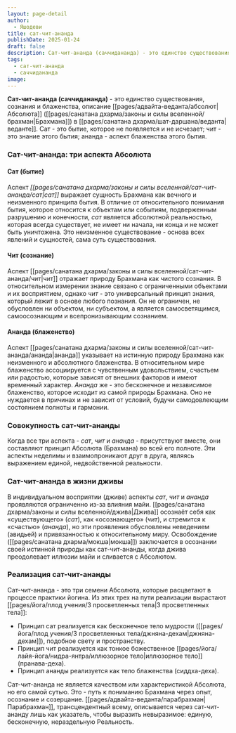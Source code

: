 ```yaml
---
layout: page-detail
author:
  - Яшодеви
title: сат-чит-ананда
publishDate: 2025-01-24
draft: false
description: Сат-чит-ананда (саччидананда) - это единство существования, сознания и блаженства, описание Абсолюта (Брахмана) в веданте. Сат - это бытие, которое не появляется и не исчезает; чит - это знание этого бытия; ананда - аспект блаженства этого бытия.
tags:
  - сат-чит-ананда
  - саччидананда
image:
---
```

**Сат-чит-ананда (саччидананда)** - это единство существования, сознания и блаженства, описание [[pages/адвайта-веданта/абсолют|Абсолюта]] ([[pages/санатана дхарма/законы и силы вселенной/брахман|Брахмана]]) в [[pages/санатана дхарма/шат-даршана/веданта|веданте]]. Сат - это бытие, которое не появляется и не исчезает; чит - это знание этого бытия; ананда - аспект блаженства этого бытия.

### Сат-чит-ананда: три аспекта Абсолюта

#### Сат (бытие)  
Аспект _[[pages/санатана дхарма/законы и силы вселенной/сат-чит-ананда/сат|сат]]_ выражает сущность Брахмана как вечного и неизменного принципа бытия. В отличие от относительного понимания бытия, которое относится к объектам или событиям, подверженным разрушению и конечности, _сат_ является абсолютной реальностью, которая всегда существует, не имеет ни начала, ни конца и не может быть уничтожена. Это неизменное существование - основа всех явлений и сущностей, сама суть существования.

#### Чит (сознание)  
Аспект [[pages/санатана дхарма/законы и силы вселенной/сат-чит-ананда/чит|чит]] отражает природу Брахмана как чистого сознания. В относительном измерении знание связано с ограниченными объектами и их восприятием, однако _чит_ - это универсальный принцип знания, который лежит в основе любого познания. Он не ограничен, не обусловлен ни объектом, ни субъектом, а является самосветящимся, самоосознающим и всепронизывающим сознанием.

#### Ананда (блаженство)  
Аспект [[pages/санатана дхарма/законы и силы вселенной/сат-чит-ананда/ананда|ананда]] указывает на истинную природу Брахмана как неизменного и абсолютного блаженства. В относительном мире блаженство ассоциируется с чувственным удовольствием, счастьем или радостью, которые зависят от внешних факторов и имеют временный характер. _Ананда_ же - это бесконечное и независимое блаженство, которое исходит из самой природы Брахмана. Оно не нуждается в причинах и не зависит от условий, будучи самодовлеющим состоянием полноты и гармонии.

### Совокупность сат-чит-ананды  
Когда все три аспекта - _сат_, _чит_ и _ананда_ - присутствуют вместе, они составляют принцип Абсолюта (Брахмана) во всей его полноте. Эти аспекты неделимы и взаимопроникают друг в друга, являясь выражением единой, недвойственной реальности.

### Сат-чит-ананда в жизни дживы  
В индивидуальном восприятии (дживе) аспекты _сат_, _чит_ и _ананда_ проявляются ограниченно из-за влияния майи. [[pages/санатана дхарма/законы и силы вселенной/джива|Джива]] осознаёт себя как «существующего» (_сат_), как «осознающего» (_чит_), и стремится к «счастью» (_ананда_), но эти проявления обусловлены неведением (авидьей) и привязанностью к относительному миру. Освобождение ([[pages/санатана дхарма/мокша|мокша]]) заключается в осознании своей истинной природы как сат-чит-ананды, когда джива преодолевает иллюзии майи и сливается с Абсолютом.

### Реализация сат-чит-ананды

Сат-чит-ананда - это три семени Абсолюта, которые расцветают в процессе практики йогина. Из этих трех на пути реализации вырастают [[pages/йога/плод учения/3 просветленных тела|3 просветленных тела]]:

- Принцип сат реализуется как бесконечное тело мудрости ([[pages/йога/плод учения/3 просветленных тела/джняна-дехам|джняна-дехам]]), подобное свету и пространству.
- Принцип чит реализуется как тонкое божественное [[pages/йога/лайя-йога/нидра-янтра/иллюзорное тело|иллюзорное тело]] (пранава-деха).
- Принцип ананды реализуется как тело блаженства (сиддха-деха).

Сат-чит-ананда не является качеством или характеристикой Абсолюта, но его самой сутью. Это - путь к пониманию Брахмана через опыт, осознание и созерцание. [[pages/адвайта-веданта/парабрахман|Парабрахман]], трансцендентный всему, описывается через сат-чит-ананду лишь как указатель, чтобы выразить невыразимое: единую, бесконечную, нераздельную Реальность.
